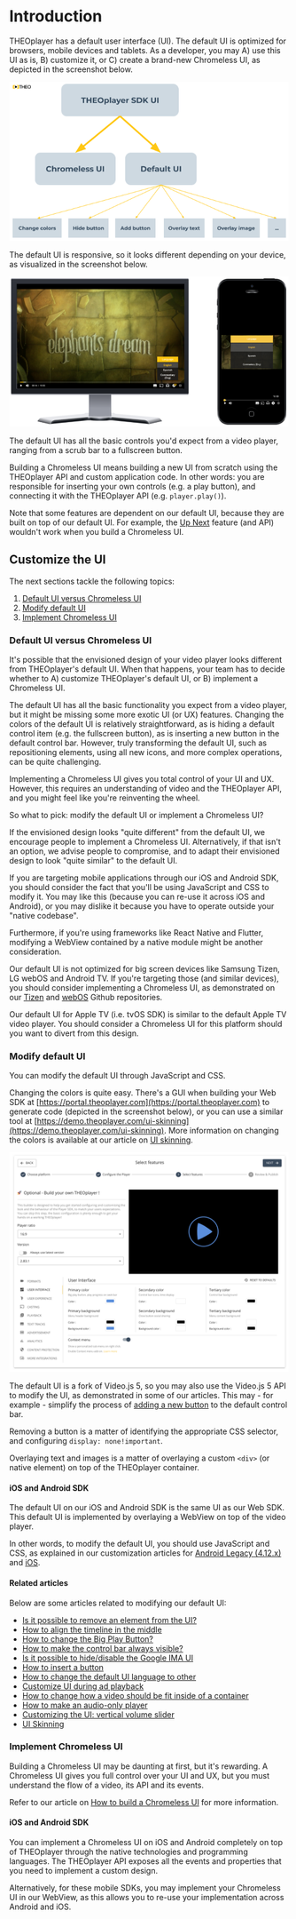 # Introduction

THEOplayer has a default user interface (UI). The default UI is optimized for browsers, mobile devices and tablets.
As a developer, you may A) use this UI as is, B) customize it, or C) create a brand-new Chromeless UI, as depicted in the screenshot below.

![THEOplayer UI overview](../../assets/img/ui-introduction-overview.png "THEOplayer UI overview")

The default UI is responsive, so it looks different depending on your device, as visualized in the screenshot below.

![THEOplayer default UI](../../assets/img/ui-introduction-default-ui.png "THEOplayer default UI")

The default UI has all the basic controls you'd expect from a video player, ranging from a scrub bar to a fullscreen button.

Building a Chromeless UI means building a new UI from scratch using the THEOplayer API and custom application code.
In other words: you are responsible for inserting your own controls (e.g. a play button),
and connecting it with the THEOplayer API (e.g. `player.play()`).

Note that some features are dependent on our default UI, because they are built on top of our default UI.
For example, the [Up Next](../../how-to-guides/07-miscellaneous/03-up-next.md) feature (and API) wouldn't work when you build a Chromeless UI.

## Customize the UI

The next sections tackle the following topics:

1. [Default UI versus Chromeless UI](#default-ui-versus-chromeless-ui)
2. [Modify default UI](#modify-default-ui)
3. [Implement Chromeless UI](#implement-chromeless-ui)

### Default UI versus Chromeless UI

It's possible that the envisioned design of your video player looks different from THEOplayer's default UI.
When that happens, your team has to decide whether to A) customize THEOplayer's default UI, or B) implement a Chromeless UI.

The default UI has all the basic functionality you expect from a video player, but it might be missing some more exotic UI (or UX) features.
Changing the colors of the default UI is relatively straightforward, as is hiding a default control item (e.g. the fullscreen button),
as is inserting a new button in the default control bar.
However, truly transforming the default UI, such as repositioning elements, using all new icons, and more complex operations,
can be quite challenging.

Implementing a Chromeless UI gives you total control of your UI and UX.
However, this requires an understanding of video and the THEOplayer API, and you might feel like you're reinventing the wheel.

So what to pick: modify the default UI or implement a Chromeless UI?

If the envisioned design looks "quite different" from the default UI, we encourage people to implement a Chromeless UI.
Alternatively, if that isn't an option, we advise people to compromise, and to adapt their envisioned design to look "quite similar" to the default UI.

If you are targeting mobile applications through our iOS and Android SDK,
you should consider the fact that you'll be using JavaScript and CSS to modify it.
You may like this (because you can re-use it across iOS and Android), or you may dislike it because you have to operate
outside your "native codebase".

Furthermore, if you're using frameworks like React Native and Flutter, modifying a WebView contained by a native module might be another consideration.

Our default UI is not optimized for big screen devices like Samsung Tizen, LG webOS and Android TV.
If you're targeting those (and similar devices), you should consider implementing a Chromeless UI,
as demonstrated on our [Tizen](https://github.com/THEOplayer/samples-tizen) and [webOS](https://github.com/THEOplayer/samples-webos)
Github repositories.

Our default UI for Apple TV (i.e. tvOS SDK) is similar to the default Apple TV video player.
You should consider a Chromeless UI for this platform should you want to divert from this design.

### Modify default UI

You can modify the default UI through JavaScript and CSS.

Changing the colors is quite easy. There's a GUI when building your Web SDK at [https://portal.theoplayer.com](https://portal.theoplayer.com)
to generate code (depicted in the screenshot below), or you can use a similar tool at [https://demo.theoplayer.com/ui-skinning](https://demo.theoplayer.com/ui-skinning).
More information on changing the colors is available at our article on [UI skinning](13-ui-skinning.md).

![UI editor on portal](../../assets/img/ui-introduction-portal.png "UI editor on portal")

The default UI is a fork of Video.js 5, so you may also use the Video.js 5 API to modify the UI, as demonstrated in some of our articles.
This may - for example - simplify the process of [adding a new button](../../how-to-guides/11-ui/07-how-to-insert-a-button.md) to the default control bar.

Removing a button is a matter of identifying the appropriate CSS selector, and configuring `display: none!important`.

Overlaying text and images is a matter of overlaying a custom `<div>` (or native element) on top of the THEOplayer container.

#### iOS and Android SDK

The default UI on our iOS and Android SDK is the same UI as our Web SDK.
This default UI is implemented by overlaying a WebView on top of the video player.

In other words, to modify the default UI, you should use JavaScript and CSS,
as explained in our customization articles for [Android Legacy (4.12.x)](../../../theoplayer_versioned_docs/version-v4/getting-started/01-sdks/02-android-legacy-v4/01-android-sdk-customization.md) and [iOS](../../../theoplayer_versioned_docs/version-v4/getting-started/01-sdks/03-ios-legacy-v4/01-ios-sdk-customization.md).

#### Related articles

Below are some articles related to modifying our default UI:

- [Is it possible to remove an element from the UI?](../../how-to-guides/11-ui/01-is-it-possible-to-remove-an-element.md)
- [How to align the timeline in the middle](../../how-to-guides/11-ui/02-how-to-align-timeline-in-the-middle.md)
- [How to change the Big Play Button?](../../how-to-guides/11-ui/03-how-to-change-big-play-button.md)
- [How to make the control bar always visible?](../../how-to-guides/11-ui/04-how-to-make-control-keys-always-visible.md)
- [Is it possible to hide/disable the Google IMA UI](../../how-to-guides/11-ui/05-is-it-possible-to-hide-googla-ima.md)
- [How to insert a button](../../how-to-guides/11-ui/07-how-to-insert-a-button.md)
- [How to change the default UI language to other](../../how-to-guides/11-ui/08-how-to-change-default-UI-language-to-other.md)
- [Customize UI during ad playback](../../how-to-guides/11-ui/09-customize-ui-during-playback.md)
- [How to change how a video should be fit inside of a container](../../how-to-guides/11-ui/10-how-to-change-how-a-video-should-fit-inside-a-container.md)
- [How to make an audio-only player](../../how-to-guides/11-ui/11-how-to-make-audio-only-player.md)
- [Customizing the UI: vertical volume slider](../../how-to-guides/11-ui/12-customising-vertical-volume-slider.md)
- [UI Skinning](../../how-to-guides/11-ui/13-ui-skinning.md)

### Implement Chromeless UI

Building a Chromeless UI may be daunting at first, but it's rewarding.
A Chromeless UI gives you full control over your UI and UX,
but you must understand the flow of a video, its API and its events.

Refer to our article on [How to build a Chromeless UI](../../how-to-guides/11-ui/06-how-to-build-chromeless-ui.md) for more information.

#### iOS and Android SDK

You can implement a Chromeless UI on iOS and Android completely on top of THEOplayer through the native technologies and programming languages.
The THEOplayer API exposes all the events and properties that you need to implement a custom design.

Alternatively, for these mobile SDKs, you may implement your Chromeless UI in our WebView,
as this allows you to re-use your implementation across Android and iOS.
